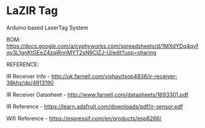 # LaZIR Tag
Arduino based LaserTag System

BOM: https://docs.google.com/a/cyphyworks.com/spreadsheets/d/1MXdYDq4qyfqy3L1gnKtGEeZ4zqiRnnMYT2sN9ClZJ-U/edit?usp=sharing

REFERENCE:

IR Receiver Info - http://uk.farnell.com/vishay/tsop4838/ir-receiver-38khz/dp/4913190

IR Receiver Datasheet - http://www.farnell.com/datasheets/1693301.pdf

IR Reference - https://learn.adafruit.com/downloads/pdf/ir-sensor.pdf

Wifi Reference - https://espressif.com/en/products/esp8266/
